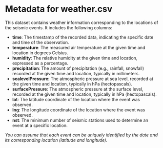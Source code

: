 # Metadata for weather.csv

This dataset contains weather information corresponding to the locations of the seismic events. It includes the following columns:

* **time**: The timestamp of the recorded data, indicating the specific date and time of the observation.
* **temperature**: The measured air temperature at the given time and location in degrees Celsius.
* **humidity**: The relative humidity at the given time and location, expressed as a percentage.
* **precipitation**: The amount of precipitation (e.g., rainfall, snowfall) recorded at the given time and location, typically in millimeters.
* **sealevelPressure**: The atmospheric pressure at sea level, recorded at the given time and location, typically in hPa (hectopascals).
* **surfacePressure**: The atmospheric pressure at the surface level, recorded at the given time and location, typically in hPa (hectopascals).
* **lat**: The latitude coordinate of the location where the event was observed.
* **lng**: The longitude coordinate of the location where the event was observed.
* **nst**: The minimum number of seismic stations used to determine an event at a specific location.

*You can assume that each event can be uniquely identified by the date and its corresponding location (latitude and longitude).*
